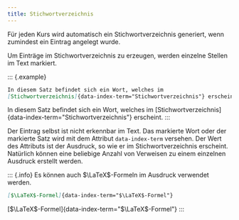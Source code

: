 ```yaml
---
title: Stichwortverzeichnis
---
```


Für jeden Kurs wird automatisch ein Stichwortverzeichnis generiert, wenn
zumindest ein Eintrag angelegt wurde.

Um Einträge im Stichwortverzeichnis zu erzeugen, werden einzelne Stellen im
Text markiert.

::: {.example}
```markdown
In diesem Satz befindet sich ein Wort, welches im
[Stichwortverzeichnis]{data-index-term="Stichwortverzeichnis"} erscheint.
```

In diesem Satz befindet sich ein Wort, welches im
[Stichwortverzeichnis]{data-index-term="Stichwortverzeichnis"} erscheint.
:::

Der Eintrag selbst ist nicht erkennbar im Text. Das markierte Wort oder der
markierte Satz wird mit dem Attribut `data-index-term` versehen. Der Wert
des Attributs ist der Ausdruck, so wie er im Stichwortverzeichnis erscheint.
Natürlich können eine beliebige Anzahl von Verweisen zu einem einzelnen
Ausdruck erstellt werden.

::: {.info}
Es können auch $\LaTeX$-Formeln im Ausdruck verwendet werden.

```markdown
[$\LaTeX$-Formel]{data-index-term="$\LaTeX$-Formel"}
```

[$\LaTeX$-Formel]{data-index-term="$\LaTeX$-Formel"}
:::
